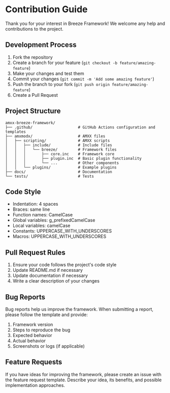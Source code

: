 # Contribution Guide

Thank you for your interest in Breeze Framework! We welcome any help and contributions to the project.

## Development Process

1. Fork the repository
2. Create a branch for your feature (`git checkout -b feature/amazing-feature`)
3. Make your changes and test them
4. Commit your changes (`git commit -m 'Add some amazing feature'`)
5. Push the branch to your fork (`git push origin feature/amazing-feature`)
6. Create a Pull Request

## Project Structure

```
amxx-breeze-framework/
├── .github/                    # GitHub Actions configuration and templates
├── amxmodx/                    # AMXX files
│   ├── scripting/              # AMXX scripts
│   │   ├── include/            # Include files
│   │   │   └── breeze/         # Framework files
│   │   │       ├── core.inc    # Framework core
│   │   │       ├── plugin.inc  # Basic plugin functionality
│   │   │       └── ...         # Other components
│   │   └── plugins/            # Example plugins
├── docs/                       # Documentation
└── tests/                      # Tests
```

## Code Style

- Indentation: 4 spaces
- Braces: same line
- Function names: CamelCase
- Global variables: g_prefixedCamelCase
- Local variables: camelCase
- Constants: UPPERCASE_WITH_UNDERSCORES
- Macros: UPPERCASE_WITH_UNDERSCORES

## Pull Request Rules

1. Ensure your code follows the project's code style
2. Update README.md if necessary
3. Update documentation if necessary
4. Write a clear description of your changes

## Bug Reports

Bug reports help us improve the framework. When submitting a report, please follow the template and provide:

1. Framework version
2. Steps to reproduce the bug
3. Expected behavior
4. Actual behavior
5. Screenshots or logs (if applicable)

## Feature Requests

If you have ideas for improving the framework, please create an issue with the feature request template. Describe your idea, its benefits, and possible implementation approaches. 